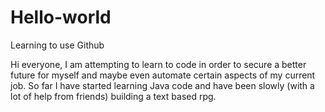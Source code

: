 # Hello-world
Learning to use Github

Hi everyone, I am attempting to learn to code in order to secure a better future for myself and maybe even automate certain aspects of my current job. 
So far I have started learning Java code and have been slowly (with a lot of help from friends) building a text based rpg. 
